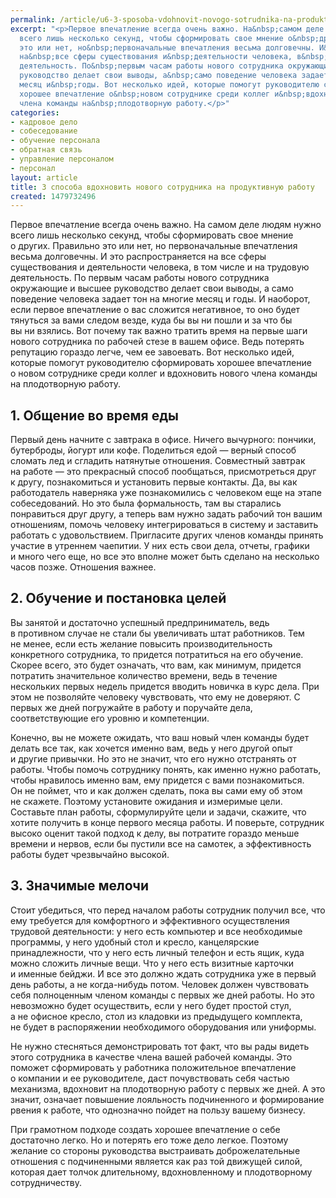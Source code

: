 ```yaml
---
permalink: /article/u6-3-sposoba-vdohnovit-novogo-sotrudnika-na-produktivnuyu-rabotu
excerpt: "<p>Первое впечатление всегда очень важно. На&nbsp;самом деле людям нужно
  всего лишь несколько секунд, чтобы сформировать свое мнение о&nbsp;других. Правильно
  это или нет, но&nbsp;первоначальные впечатления весьма долговечны. И&nbsp;это распространяется
  на&nbsp;все сферы существования и&nbsp;деятельности человека, в&nbsp;том числе и&nbsp;на&nbsp;трудовую
  деятельность. По&nbsp;первым часам работы нового сотрудника окружающие и&nbsp;высшее
  руководство делает свои выводы, а&nbsp;само поведение человека задает тон на&nbsp;многие
  месяц и&nbsp;годы. Вот несколько идей, которые помогут руководителю сформировать
  хорошее впечатление о&nbsp;новом сотруднике среди коллег и&nbsp;вдохновить нового
  члена команды на&nbsp;плодотворную работу.</p>"
categories:
- кадровое дело
- собеседование
- обучение персонала
- обратная связь
- управление персоналом
- персонал
layout: article
title: 3 способа вдохновить нового сотрудника на продуктивную работу
created: 1479732496
---
```

Первое впечатление всегда очень важно. На самом деле людям нужно всего лишь несколько секунд, чтобы сформировать свое мнение о других. Правильно это или нет, но первоначальные впечатления весьма долговечны. И это распространяется на все сферы существования и деятельности человека, в том числе и на трудовую деятельность. По первым часам работы нового сотрудника окружающие и высшее руководство делает свои выводы, а само поведение человека задает тон на многие месяц и годы. И наоборот, если первое впечатление о вас сложится негативное, то оно будет тянуться за вами следом везде, куда бы вы ни пошли и за что бы вы ни взялись. Вот почему так важно тратить время на первые шаги нового сотрудника по рабочей стезе в вашем офисе. Ведь потерять репутацию гораздо легче, чем ее завоевать. Вот несколько идей, которые помогут руководителю сформировать хорошее впечатление о новом сотруднике среди коллег и вдохновить нового члена команды на плодотворную работу.

## 1. Общение во время еды ##

Первый день начните с завтрака в офисе. Ничего вычурного: пончики, бутерброды, йогурт или кофе. Поделиться едой — верный способ сломать лед и сгладить натянутые отношения. Совместный завтрак на работе — это прекрасный способ пообщаться, присмотреться друг к другу, познакомиться и установить первые контакты. Да, вы как работодатель наверняка уже познакомились с человеком еще на этапе собеседований. Но это была формальность, там вы старались понравиться друг другу, а теперь вам нужно задать рабочий тон вашим отношениям, помочь человеку интегрироваться в систему и заставить работать с удовольствием. Пригласите других членов команды принять участие в утреннем чаепитии. У них есть свои дела, отчеты, графики и много чего еще, но все это вполне может быть сделано на несколько часов позже. Отношения важнее.

## 2. Обучение и постановка целей ##

Вы занятой и достаточно успешный предприниматель, ведь в противном случае не стали бы увеличивать штат работников. Тем не менее, если есть желание повысить производительность конкретного сотрудника, то придется потратиться на его обучение. Скорее всего, это будет означать, что вам, как минимум, придется потратить значительное количество времени, ведь в течение нескольких первых недель придется вводить новичка в курс дела. При этом не позволяйте человеку чувствовать, что ему не доверяют. С первых же дней погружайте в работу и поручайте дела, соответствующие его уровню и компетенции.

Конечно, вы не можете ожидать, что ваш новый член команды будет делать все так, как хочется именно вам, ведь у него другой опыт и другие привычки. Но это не значит, что его нужно отстранять от работы. Чтобы помочь сотруднику понять, как именно нужно работать, чтобы нравилось именно вам, ему придется с вами познакомиться. Он не поймет, что и как должен сделать, пока вы сами ему об этом не скажете. Поэтому установите ожидания и измеримые цели. Составьте план работы, сформулируйте цели и задачи, скажите, что хотите получить в конце первого месяца работы. И поверьте, сотрудник высоко оценит такой подход к делу, вы потратите гораздо меньше времени и нервов, если бы пустили все на самотек, а эффективность работы будет чрезвычайно высокой.

## 3. Значимые мелочи ##

Стоит убедиться, что перед началом работы сотрудник получил все, что ему требуется для комфортного и эффективного осуществления трудовой деятельности: у него есть компьютер и все необходимые программы, у него удобный стол и кресло, канцелярские принадлежности, что у него есть личный телефон и есть ящик, куда можно сложить личные вещи. Что у него есть визитные карточки и именные бейджи. И все это должно ждать сотрудника уже в первый день работы, а не когда-нибудь потом. Человек должен чувствовать себя полноценным членом команды с первых же дней работы. Но это невозможно будет осуществить, если у него будет простой стул, а не офисное кресло, стол из кладовки из предыдущего комплекта, не будет в распоряжении необходимого оборудования или униформы.

Не нужно стесняться демонстрировать тот факт, что вы рады видеть этого сотрудника в качестве члена вашей рабочей команды. Это поможет сформировать у работника положительное впечатление о компании и ее руководителе, даст почувствовать себя частью механизма, вдохновит на плодотворную работу с первых же дней. А это значит, означает повышение лояльность подчиненного и формирование рвения к работе, что однозначно пойдет на пользу вашему бизнесу.

При грамотном подходе создать хорошее впечатление о себе достаточно легко. Но и потерять его тоже дело легкое. Поэтому желание со стороны руководства выстраивать доброжелательные отношения с подчиненными является как раз той движущей силой, которая дает толчок длительному, вдохновленному и плодотворному сотрудничеству.
